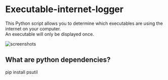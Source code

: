 # Executable-internet-logger
This Python script allows you to determine which executables are using the internet on your computer.  
An executable will only be displayed once.  
  
![screenshots](https://media.discordapp.net/attachments/706932420615864332/1218599603826593883/image.png?ex=66084052&is=65f5cb52&hm=53495db9c81c517e134c8fe7b5b64d8b5bc893df5920aed0682d66e538983e11&=&format=webp&quality=lossless&width=1407&height=608)

## What are python dependencies?
pip install psutil  
